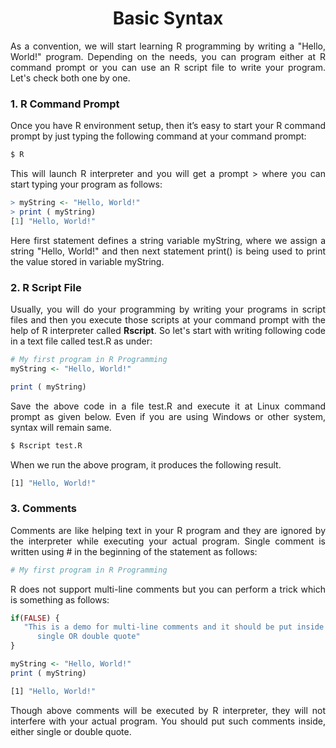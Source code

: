 <div align='justify'>

# <div align='center'>Basic Syntax</div>

As a convention, we will start learning R programming by writing a "Hello, World!" program. Depending on the needs, you can program either at R command prompt or you can use an R script file to write your program. Let's check both one by one.

### 1. R Command Prompt

Once you have R environment setup, then it’s easy to start your R command prompt by just typing the following command at your command prompt:

```bash
$ R
```

This will launch R interpreter and you will get a prompt > where you can start typing your program as follows:

```R
> myString <- "Hello, World!"
> print ( myString)
[1] "Hello, World!"
```

Here first statement defines a string variable myString, where we assign a string "Hello, World!" and then next statement print() is being used to print the value stored in variable myString.

### 2. R Script File

Usually, you will do your programming by writing your programs in script files and then you execute those scripts at your command prompt with the help of R interpreter called __Rscript__. So let's start with writing following code in a text file called test.R as under:

```R
# My first program in R Programming
myString <- "Hello, World!"

print ( myString)
```

Save the above code in a file test.R and execute it at Linux command prompt as given below. Even if you are using Windows or other system, syntax will remain same.

```bash
$ Rscript test.R
```

When we run the above program, it produces the following result.

```bash
[1] "Hello, World!"
```

### 3. Comments

Comments are like helping text in your R program and they are ignored by the interpreter while executing your actual program. Single comment is written using # in the beginning of the statement as follows:

```R
# My first program in R Programming
```

R does not support multi-line comments but you can perform a trick which is something as follows:

```R
if(FALSE) {
   "This is a demo for multi-line comments and it should be put inside either a 
      single OR double quote"
}

myString <- "Hello, World!"
print ( myString)
```

```bash
[1] "Hello, World!"
```

Though above comments will be executed by R interpreter, they will not interfere with your actual program. You should put such comments inside, either single or double quote.

</div>